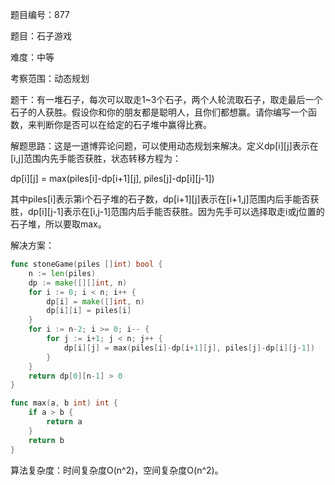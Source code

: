 题目编号：877

题目：石子游戏

难度：中等

考察范围：动态规划

题干：有一堆石子，每次可以取走1~3个石子，两个人轮流取石子，取走最后一个石子的人获胜。假设你和你的朋友都是聪明人，且你们都想赢。请你编写一个函数，来判断你是否可以在给定的石子堆中赢得比赛。

解题思路：这是一道博弈论问题，可以使用动态规划来解决。定义dp[i][j]表示在[i,j]范围内先手能否获胜，状态转移方程为：

dp[i][j] = max(piles[i]-dp[i+1][j], piles[j]-dp[i][j-1])

其中piles[i]表示第i个石子堆的石子数，dp[i+1][j]表示在[i+1,j]范围内后手能否获胜，dp[i][j-1]表示在[i,j-1]范围内后手能否获胜。因为先手可以选择取走i或j位置的石子堆，所以要取max。

解决方案：

```go
func stoneGame(piles []int) bool {
    n := len(piles)
    dp := make([][]int, n)
    for i := 0; i < n; i++ {
        dp[i] = make([]int, n)
        dp[i][i] = piles[i]
    }
    for i := n-2; i >= 0; i-- {
        for j := i+1; j < n; j++ {
            dp[i][j] = max(piles[i]-dp[i+1][j], piles[j]-dp[i][j-1])
        }
    }
    return dp[0][n-1] > 0
}

func max(a, b int) int {
    if a > b {
        return a
    }
    return b
}
```

算法复杂度：时间复杂度O(n^2)，空间复杂度O(n^2)。
